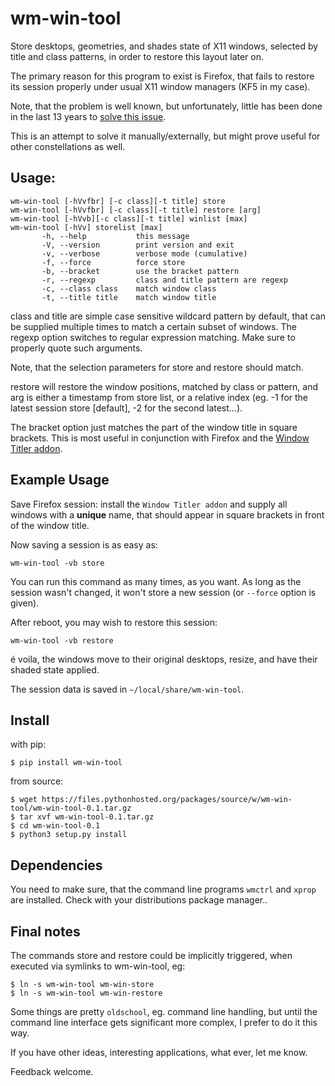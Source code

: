 wm-win-tool
===========

Store desktops, geometries, and shades state of X11 windows, selected by title
and class patterns, in order to restore this layout later on.

The primary reason for this program to exist is Firefox, that fails to restore
its session properly under usual X11 window managers (KF5 in my case).

Note, that the problem is well known, but unfortunately, little has been done
in the last 13 years to [solve this issue](https://bugzilla.mozilla.org/show_bug.cgi?id=372650).

This is an attempt to solve it manually/externally, but might prove useful for
other constellations as well.

Usage:
------
```
wm-win-tool [-hVvfbr] [-c class][-t title] store
wm-win-tool [-hVvfbr] [-c class][-t title] restore [arg]
wm-win-tool [-hVvb][-c class][-t title] winlist [max]
wm-win-tool [-hVv] storelist [max]
       -h, --help           this message
       -V, --version        print version and exit
       -v, --verbose        verbose mode (cumulative)
       -f, --force          force store
       -b, --bracket        use the bracket pattern
       -r, --regexp         class and title pattern are regexp
       -c, --class class    match window class
       -t, --title title    match window title
```

class and title are simple case sensitive wildcard pattern by default, that
can be supplied multiple times to match a certain subset of windows. The regexp
option switches to regular expression matching. Make sure to properly quote
such arguments.

Note, that the selection parameters for store and restore should match.

restore will restore the window positions, matched by class or pattern, and
arg is either a timestamp from store list, or a relative index (eg. -1 for
the latest session store [default], -2 for the second latest...).

The bracket option just matches the part of the window title in square
brackets. This is most useful in conjunction with Firefox and the
[Window Titler addon](https://github.com/tpamula/webextension-window-title).

Example Usage
-------------

Save Firefox session: install the `Window Titler addon` and supply all windows
with a **unique** name, that should appear in square brackets in front of the
window title.

Now saving a session is as easy as:
```
wm-win-tool -vb store
```

You can run this command as many times, as you want. As long as the session
wasn't changed, it won't store a new session (or `--force` option is given).

After reboot, you may wish to restore this session:
```
wm-win-tool -vb restore
```
é voila, the windows move to their original desktops, resize, and have their
shaded state applied.

The session data is saved in `~/local/share/wm-win-tool`.

Install
-------

with pip:
```
$ pip install wm-win-tool
```

from source:
```
$ wget https://files.pythonhosted.org/packages/source/w/wm-win-tool/wm-win-tool-0.1.tar.gz
$ tar xvf wm-win-tool-0.1.tar.gz
$ cd wm-win-tool-0.1
$ python3 setup.py install
```

Dependencies
------------
You need to make sure, that the command line programs `wmctrl` and `xprop` are installed.
Check with your distributions package manager..

Final notes
-----------
The commands store and restore could be implicitly triggered, when executed via symlinks
to wm-win-tool, eg:
```
$ ln -s wm-win-tool wm-win-store
$ ln -s wm-win-tool wm-win-restore
```

Some things are pretty `oldschool`, eg. command line handling, but until the
command line interface gets significant more complex, I prefer to do it this
way.

If you have other ideas, interesting applications, what ever, let me know.

Feedback welcome.
